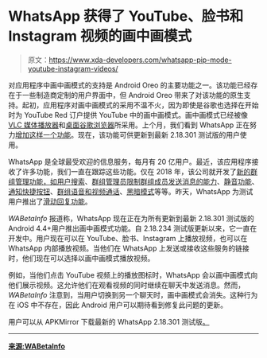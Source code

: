 # WhatsApp 获得了 YouTube、脸书和 Instagram 视频的画中画模式

> 原文：<https://www.xda-developers.com/whatsapp-pip-mode-youtube-instagram-videos/>

对应用程序中画中画模式的支持是 Android Oreo 的主要功能之一。该功能已经存在于一些制造商定制的用户界面中，但 Android Oreo 带来了对该功能的原生支持。起初，应用程序对画中画模式的采用不温不火，因为即使是谷歌也选择在开始时为 YouTube Red 订户提供 YouTube 中的画中画模式。画中画模式已经被像 [VLC 媒体播放器](https://www.xda-developers.com/vlc-media-player-picture-in-picture-360-degree/)和[桌面谷歌浏览器](https://www.xda-developers.com/picture-in-picture-desktop-google-chrome/)所采用。上个月，我们看到 WhatsApp 正在努力[增加这样一个功能](https://www.xda-developers.com/whatsapp-picture-in-picture-mode-youtube-instagram-videos/)。现在，该功能可供更新到最新 2.18.301 测试版的用户使用。

WhatsApp 是全球最受欢迎的信息服务，每月有 20 亿用户。最近，该应用程序接收了许多功能，我们一直在跟踪这些功能。仅在 2018 年，该公司就开发了[新的群组管理功能，如用户搜索](https://www.xda-developers.com/whatsapp-group-settings-user-search-admin/)、[群组管理员限制群组成员发送消息的能力](https://www.xda-developers.com/whatsapp-group-admins-restrict-messages-groups/)、[静音功能](https://www.xda-developers.com/whatsapp-beta-2-18-216-mute-feature-android/)、[通知快捷按钮](https://www.xda-developers.com/mark-as-read-development-whatsapp-notifications-android/)、[群组语音和视频通话](https://www.xda-developers.com/whatsapp-group-video-voice-calling/)、[黑暗模式](https://www.xda-developers.com/whatsapp-dark-mode-swipe-to-reply-android/)等等。昨天，WhatsApp 为测试用户推出了[滑动回复功能](https://www.xda-developers.com/swipe-to-reply-rolling-out-whatsapp-beta/)。

*WABetaInfo* 报道称，WhatsApp 现在正在为所有更新到最新 2.18.301 测试版的 Android 4.4+用户推出画中画模式功能。自 2.18.234 测试版更新以来，它一直在开发中。用户现在可以在 YouTube、脸书、Instagram 上播放视频，也可以在 WhatsApp 内部播放视频。当他们在 WhatsApp 上发送或接收这些服务的链接时，他们现在可以选择以画中画模式播放视频。

例如，当他们点击 YouTube 视频上的播放图标时，WhatsApp 会以画中画模式向他们展示视频。这允许他们在观看视频的同时继续在聊天中发送消息。然而， *WABetaInfo* 注意到，当用户切换到另一个聊天时，画中画模式会消失。这种行为在 iOS 中不存在，因此 Android 用户可以期待看到修复此问题的更新。

用户可以从 APKMirror 下载最新的 WhatsApp 2.18.301 测试版[。](https://www.apkmirror.com/apk/whatsapp-inc/whatsapp/whatsapp-2-18-301-release/)

* * *

[**来源:WABetaInfo**](https://wabetainfo.com/whatsapp-is-rolling-out-the-pip-mode-for-android-today/)